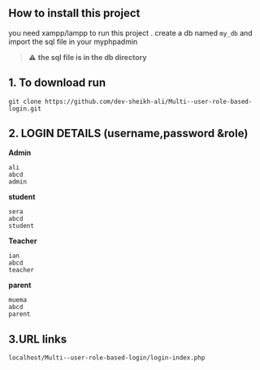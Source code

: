 ## How to install this project

you need xampp/lampp to run this project .
create a db named `my_db` and import the sql file in your myphpadmin
<br/>
> :warning: **the sql file is in the db directory**

## 1. To download run

    git clone https://github.com/dev-sheikh-ali/Multi--user-role-based-login.git


## 2. LOGIN DETAILS (username,password &role)

**Admin**

    ali
    abcd
    admin

**student**

    sera
    abcd
    student
    
**Teacher**

    ian
    abcd
    teacher 
    
**parent**

    muema
    abcd
    parent

## 3.URL links

    localhost/Multi--user-role-based-login/login-index.php


